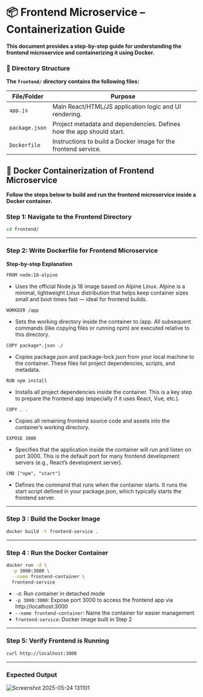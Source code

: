 # 📦 Frontend Microservice – Containerization Guide

**This document provides a step-by-step guide for understanding the frontend microservice and containerizing it using Docker.**

### 📁 Directory Structure

**The `frontend/` directory contains the following files:**

| File/Folder     | Purpose                                                           |
|----------------|-------------------------------------------------------------------|
| `app.js`       | Main React/HTML/JS application logic and UI rendering.            |
| `package.json` | Project metadata and dependencies. Defines how the app should start. |
| `Dockerfile`   | Instructions to build a Docker image for the frontend service.    |


## 🐳 Docker Containerization of Frontend Microservice

**Follow the steps below to build and run the frontend microservice inside a Docker container.**


### Step 1: Navigate to the Frontend Directory

```bash
cd frontend/
```
---

### Step 2: Write Dockerfile for Frontend Microservice

**Step-by-step Explanation**

`FROM node:18-alpine`

- Uses the official Node.js 18 image based on Alpine Linux. Alpine is a minimal, lightweight Linux distribution that helps keep container sizes small and boot times fast — ideal for frontend builds.

`WORKDIR /app`

- Sets the working directory inside the container to /app. All subsequent commands (like copying files or running npm) are executed relative to this directory.

`COPY package*.json ./`

- Copies package.json and package-lock.json from your local machine to the container. These files list project dependencies, scripts, and metadata.

`RUN npm install`

- Installs all project dependencies inside the container. This is a key step to prepare the frontend app (especially if it uses React, Vue, etc.).

`COPY . .`

- Copies all remaining frontend source code and assets into the container’s working directory.

`EXPOSE 3000`

- Specifies that the application inside the container will run and listen on port 3000. This is the default port for many frontend development servers (e.g., React’s development server).

`CMD ["npm", "start"]`

- Defines the command that runs when the container starts. It runs the start script defined in your package.json, which typically starts the frontend server.

---

### Step 3 : Build the Docker Image

```bash
docker build -t frontend-service .
```

---

### Step 4 : Run the Docker Container

```bash
docker run -d \
  -p 3000:3000 \
  --name frontend-container \
  frontend-service
```
- `-d`: Run container in detached mode
- `-p 3000:3000`: Expose port 3000 to access the frontend app via http://localhost:3000
- `--name frontend-container`: Name the container for easier management
- `frontend-service`: Docker image built in Step 2

---

### Step 5: Verify Frontend is Running

```bash
curl http://localhost:3000
```
---

### Expected Output
![Screenshot 2025-05-24 131101](https://github.com/user-attachments/assets/07b38abf-b7a8-4392-b50a-9ca1b97429f3)
